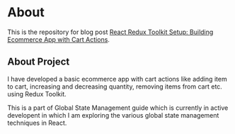 # About
This is the repository for blog post [React Redux Toolkit Setup: Building Ecommerce App with Cart Actions](https://everythingcs.dev/blog/react-ecommerce-cart-actions-global-state-redux-toolkit/).

## About Project

I have developed a basic ecommerce app with cart actions like adding item to cart, increasing and decreasing quantity, removing items from cart etc. using Redux Toolkit.

This is a part of Global State Management guide which is currently in active developent in which I am exploring the various global state management techniques in React.
